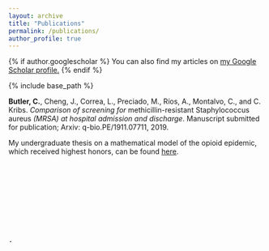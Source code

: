 ```yaml
---
layout: archive
title: "Publications"
permalink: /publications/
author_profile: true
---
```


{% if author.googlescholar %}
  You can also find my articles on <u><a href="{{author.googlescholar}}">my Google Scholar profile</a>.</u>
{% endif %}

{% include base_path %}

<b>Butler, C.</b>, Cheng, J., Correa, L., Preciado, M., Ríos, A., Montalvo, C., and C. Kribs. <i> Comparison of 
screening for </i>methicillin-resistant Staphylococcus aureus<i> (MRSA) at hospital admission and discharge</i>. 
Manuscript submitted for publication; Arxiv: q-bio.PE/1911.07711, 2019.



My undergraduate thesis on a mathematical model of the opioid epidemic, which received highest honors,
 can be found <a href="https://digitalcommons.library.umaine.edu/honors/630/" target="_blank"  rel="noopener noreferrer">here</a>.

<pre>









.
</pre>